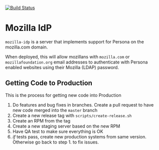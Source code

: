 [![Build
Status](https://api.travis-ci.org/mozilla-services/mozilla-idp.png?branch=master)](https://travis-ci.org/mozilla-services/mozilla-idp)

# Mozilla IdP

``mozilla-idp`` is a server that implements support for Persona on the
mozilla.com domain.

When deployed, this will allow mozillans with `mozilla.com` or
`mozillafoundation.org` email addresses to authenticate with Persona enabled
websites using their Mozilla (LDAP) password.

## Getting Code to Production

This is the process for getting new code into Production

1. Do features and bug fixes in branches. Create a pull request to have new
   code merged into the `master` branch
1. Create a new release tag with `scripts/create-release.sh`
1. Create an RPM from the tag
1. Create a new staging server based on the new RPM
1. Have QA test to make sure everything is OK
1. *if* tests pass, create new production systems from same version. Otherwise
   go back to step 1. to fix issues.
